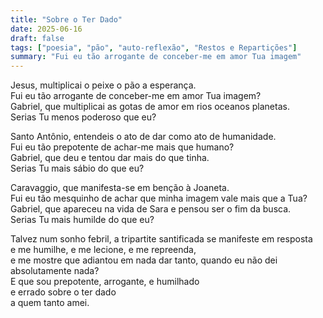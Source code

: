 ```yaml
---
title: "Sobre o Ter Dado"
date: 2025-06-16
draft: false
tags: ["poesia", "pão", "auto-reflexão", "Restos e Repartições"]
summary: "Fui eu tão arrogante de conceber-me em amor Tua imagem"
---
```


Jesus, multiplicai o peixe o pão a esperança.<br> 
Fui eu tão arrogante de conceber-me em amor Tua imagem?<br>
Gabriel, que multiplicai as gotas de amor em rios oceanos planetas.<br>
Serias Tu menos poderoso que eu?<br>

Santo Antônio, entendeis o ato de dar como ato de humanidade.<br>
Fui eu tão prepotente de achar-me mais que humano?<br>
Gabriel, que deu e tentou dar mais do que tinha.<br>
Serias Tu mais sábio do que eu?<br>

Caravaggio, que manifesta-se em benção à Joaneta.<br>
Fui eu tão mesquinho de achar que minha imagem vale mais que a Tua?<br>
Gabriel, que apareceu na vida de Sara e pensou ser o fim da busca.<br>
Serias Tu mais humilde do que eu?<br>

Talvez num sonho febril, a tripartite santificada se manifeste em resposta<br>
e me humilhe, e me lecione, e me repreenda,<br>
e me mostre que adiantou em nada dar tanto, quando eu não dei absolutamente nada?<br>
E que sou prepotente, arrogante, e humilhado<br>
e errado sobre o ter dado<br>
a quem tanto amei.
